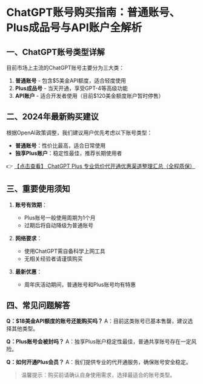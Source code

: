 # ChatGPT账号购买指南：普通账号、Plus成品号与API账户全解析

## 一、ChatGPT账号类型详解

目前市场上主流的ChatGPT账号主要分为三大类：

1. **普通账号** - 包含$5美金API额度，适合轻度使用
2. **Plus成品号** - 当天开通，享受GPT-4等高级功能
3. **API账户** - 适合开发者使用（目前$120美金额度账户暂时停售）

## 二、2024年最新购买建议

根据OpenAI政策调整，我们建议用户优先考虑以下账号类型：

- **普通账号**：性价比最高，适合日常使用
- **独享Plus账户**：稳定性最佳，推荐长期使用者

👉 [【点击查看】 ChatGPT Plus 专业低价代开通优惠渠道整理汇总（全程质保）](https://bit.ly/DaiKai)

## 三、重要使用须知

1. **账号有效期**：
   - Plus账号一般使用周期为1个月
   - 过期后将自动降级为普通账号

2. **网络要求**：
   - 使用ChatGPT需自备科学上网工具
   - 无相关经验者请谨慎购买

3. **最新优惠**：
   - 周年庆活动期间，普通账号和Plus账号均有特惠

## 四、常见问题解答

**Q：$18美金API额度的账号还能购买吗？**
A：目前这类账号已基本售罄，建议选择其他类型。

**Q：Plus账号会被封吗？**
A：独享Plus账户稳定性最佳，普通共享账号存在一定风险。

**Q：如何开通Plus会员？**
A：我们提供专业的代开通服务，确保账号安全稳定。

> 温馨提示：购买前请确认自身使用需求，选择最适合的账号类型。
